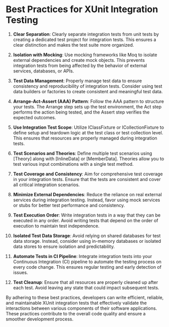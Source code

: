 # Best Practices for XUnit Integration Testing

1. **Clear Separation**: Clearly separate integration tests from unit tests by creating a dedicated test project for integration tests. This ensures a clear distinction and makes the test suite more organized.

2. **Isolation with Mocking**: Use mocking frameworks like Moq to isolate external dependencies and create mock objects. This prevents integration tests from being affected by the behavior of external services, databases, or APIs.

3. **Test Data Management**: Properly manage test data to ensure consistency and reproducibility of integration tests. Consider using test data builders or factories to create consistent and meaningful test data.

4. **Arrange-Act-Assert (AAA) Pattern**: Follow the AAA pattern to structure your tests. The Arrange step sets up the test environment, the Act step performs the action being tested, and the Assert step verifies the expected outcomes.

5. **Use Integration Test Scope**: Utilize IClassFixture or ICollectionFixture to define setup and teardown logic at the test class or test collection level. This ensures that resources are properly managed during integration tests.

6. **Test Scenarios and Theories**: Define multiple test scenarios using [Theory] along with [InlineData] or [MemberData]. Theories allow you to test various input combinations with a single test method.

7. **Test Coverage and Consistency**: Aim for comprehensive test coverage in your integration tests. Ensure that the tests are consistent and cover all critical integration scenarios.

8. **Minimize External Dependencies**: Reduce the reliance on real external services during integration testing. Instead, favor using mock services or stubs for better test performance and consistency.

9. **Test Execution Order**: Write integration tests in a way that they can be executed in any order. Avoid writing tests that depend on the order of execution to maintain test independence.

10. **Isolated Test Data Storage**: Avoid relying on shared databases for test data storage. Instead, consider using in-memory databases or isolated data stores to ensure isolation and predictability.

11. **Automate Tests in CI Pipeline**: Integrate integration tests into your Continuous Integration (CI) pipeline to automate the testing process on every code change. This ensures regular testing and early detection of issues.

12. **Test Cleanup**: Ensure that all resources are properly cleaned up after each test. Avoid leaving any state that could impact subsequent tests.

By adhering to these best practices, developers can write efficient, reliable, and maintainable XUnit integration tests that effectively validate the interactions between various components of their software applications. These practices contribute to the overall code quality and ensure a smoother development process.
